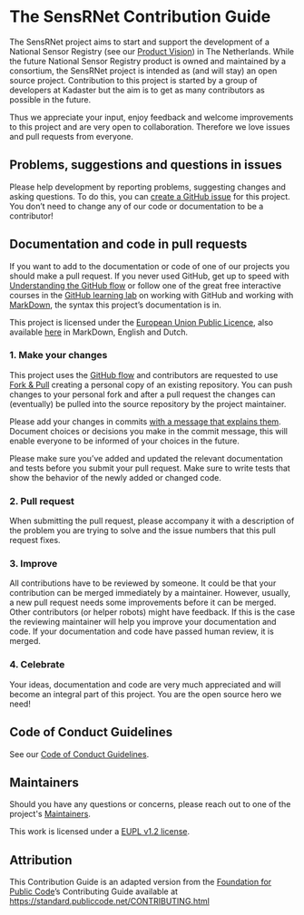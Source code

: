 # The SensRNet Contribution Guide

The SensRNet project aims to start and support the development of a National Sensor Registry (see our [Product Vision](https://github.com/kadaster-labs/sensrnet-home/blob/main/docs/ProductVision.md)) in The Netherlands. While the future National Sensor Registry product is owned and maintained by a consortium, the SensRNet project is intended as (and will stay) an open source project. Contribution to this project is started by a group of developers at Kadaster but the aim is to get as many contributors as possible in the future.

Thus we appreciate your input, enjoy feedback and welcome improvements to this project and are very open to collaboration. Therefore we love issues and pull requests from everyone.

## Problems, suggestions and questions in issues
Please help development by reporting problems, suggesting changes and asking questions. To do this, you can [create a GitHub issue](https://help.github.com/en/github/managing-your-work-on-github/creating-an-issue) for this project.
You don’t need to change any of our code or documentation to be a contributor!

## Documentation and code in pull requests
If you want to add to the documentation or code of one of our projects you should make a pull request.
If you never used GitHub, get up to speed with [Understanding the GitHub flow](https://guides.github.com/introduction/flow/) or follow one of the great free interactive courses in the [GitHub learning lab](https://lab.github.com/) on working with GitHub and working with [MarkDown](https://lab.github.com/githubtraining/communicating-using-markdown), the syntax this project’s documentation is in.

This project is licensed under the [European Union Public Licence](https://eupl.eu/), also available [here](https://github.com/kadaster-labs/sensrnet-home/blob/main/LICENSE.md) in MarkDown, English and Dutch.

### 1. Make your changes
This project uses the [GitHub flow](https://guides.github.com/introduction/flow/) and contributors are requested to use [Fork & Pull](https://help.github.com/en/github/collaborating-with-issues-and-pull-requests/about-collaborative-development-models) creating a personal copy of an existing repository. You can push changes to your personal fork and after a pull request the changes can (eventually) be pulled into the source repository by the project maintainer.

Please add your changes in commits [with a message that explains them](https://thoughtbot.com/blog/5-useful-tips-for-a-better-commit-message). Document choices or decisions you make in the commit message, this will enable everyone to be informed of your choices in the future.

Please make sure you’ve added and updated the relevant documentation and tests before you submit your pull request. Make sure to write tests that show the behavior of the newly added or changed code.

### 2. Pull request
When submitting the pull request, please accompany it with a description of the problem you are trying to solve and the issue numbers that this pull request fixes.

### 3. Improve
All contributions have to be reviewed by someone.
It could be that your contribution can be merged immediately by a maintainer. However, usually, a new pull request needs some improvements before it can be merged. Other contributors (or helper robots) might have feedback. If this is the case the reviewing maintainer will help you improve your documentation and code.
If your documentation and code have passed human review, it is merged.

### 4. Celebrate
Your ideas, documentation and code are very much appreciated and will become an integral part of this project. You are the open source hero we need!

## Code of Conduct Guidelines <a name="conduct"></a>

See our [Code of Conduct Guidelines](./CODE_OF_CONDUCT.md).

## Maintainers <a name="maintainers"></a>

Should you have any questions or concerns, please reach out to one of the project's [Maintainers](./MAINTAINERS.md).

This work is licensed under a [EUPL v1.2 license](./LICENSE.md).

## Attribution
This Contribution Guide is an adapted version from the [Foundation for Public Code](https://publiccode.net/)’s Contributing Guide available at https://standard.publiccode.net/CONTRIBUTING.html
